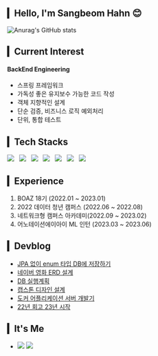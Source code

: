 ## ▎Hello, I'm Sangbeom Hahn 😊

<!--
✏️🎁📗📚
- Database : <span><img src="https://img.shields.io/badge/MySQL-4479A1?style=flat&logo=MySQL&logoColor=white"/></span>
<span><img src="https://img.shields.io/badge/MongoDB-47A248?style=flat&logo=MongoDB&logoColor=white"/></span><br/>


- Communication : <span><img src="https://img.shields.io/badge/Jira-0052cc?style=flat&logo=jira&logoColor=white"/></span>
<span><img src="https://img.shields.io/badge/Jenkins-D24939?style=flat&logo=Jenkins&logoColor=white"/></span><br/>
- Version Control : 
<span><img src="https://img.shields.io/badge/GitHub-181717?style=flat&logo=github&logoColor=white"/></span>
 <span><img src="https://img.shields.io/badge/GitLab-FCA121?style=flat&logo=GitLab&logoColor=white"/></span>

- Engineering : <span><img src="https://img.shields.io/badge/Docker-2496ED?style=flat&logo=Dockert&logoColor=white"/></span>
-->

![Anurag's GitHub stats](https://github-readme-stats-sand-six-91.vercel.app/api?username=SangBeom-Hahn&show_icons=true&count_private=true&line_height=24&theme=material-palenight)

## ▎Current Interest

<!--
#### Machine Learning Engineering
- Generative Model
- Large Language Model

-->

#### BackEnd Engineering
- 스프링 프레임워크
- 가독성 좋은 유지보수 가능한 코드 작성
- 객체 지향적인 설계
- 단순 검증, 비즈니스 로직 예외처리
- 단위, 통합 테스트

## ▎Tech Stacks
<p>
<!--<img src="https://img.shields.io/badge/Tensorflow-FF6F00?style=flat-square&logo=Tensorflow&logoColor=white"/></a> &nbsp-->
<img src="https://img.shields.io/badge/SpringBoot-6DB33F?style=flat-square&logo=SpringBoot&logoColor=white"/></a> &nbsp
<img src="https://img.shields.io/badge/Java-007396?style=flat-square&logo=Java&logoColor=white"/></a> &nbsp
<img src="https://img.shields.io/badge/Flask-000000?style=flat-square&logo=Flask&logoColor=white"/></a> &nbsp
<img src="https://img.shields.io/badge/Python-3776AB?style=flat-square&logo=Python&logoColor=white"/></a> &nbsp 
<img src="https://img.shields.io/badge/MySQL-4479A1?style=flat-square&logo=MySQL&logoColor=white"/></a> &nbsp 
<img src="https://img.shields.io/badge/Docker-2496ED?style=flat-square&logo=Docker&logoColor=white"/></a> &nbsp
<img src="https://img.shields.io/badge/Linux-FCC624?style=flat-square&logo=Linux&logoColor=white"/></a> &nbsp
</p>

## ▎Experience
1. BOAZ 18기 (2022.01 ~ 2023.01)
2. 2022 데이터 청년 캠퍼스 (2022.06 ~ 2022.08)
3. 네트워크형 캠퍼스 아카데미(2022.09 ~ 2023.02)
4. 어노테이션에이아이 ML 인턴 (2023.03 ~ 2023.06)

## ▎Devblog
 - [JPA 없이 enum 타입 DB에 저장하기](https://hsb422.tistory.com/entry/spring-PARTJPA-%EC%82%AC%EC%9A%A9%ED%95%98%EC%A7%80-%EC%95%8A%EA%B3%A0-enum-%ED%83%80%EC%9E%85-DB%EC%97%90-%EC%A0%80%EC%9E%A5%ED%95%98%EA%B8%B0)
 - [네이버 영화 ERD 설계](https://hsb422.tistory.com/entry/%E3%85%81DB-%EC%84%A4%EA%B3%84-PART%EB%84%A4%EC%9D%B4%EB%B2%84-%EC%98%81%ED%99%94-ERD-%EC%84%A4%EA%B3%84)
 - [DB 실행계획](https://hsb422.tistory.com/entry/%E3%85%81DB-%EC%84%A4%EA%B3%84-PART%EC%9D%B8%EB%8D%B1%EC%8A%A4-explain)
 - [캡스톤 디자인 설계](https://hsb422.tistory.com/entry/%E3%85%81%EC%BA%A1%EC%8A%A4%ED%86%A4-%EB%94%94%EC%9E%90%EC%9D%B8-PART1%EC%A3%BC%EC%B0%A8%ED%94%84%EB%A1%9C%EC%A0%9D%ED%8A%B8-%EA%B8%B0%ED%9A%8D-%EC%84%A4%EA%B3%84-%EB%8B%A8%EA%B3%84)
 - [도커 어플리케이션 서버 개발기](https://hsb422.tistory.com/entry/%E3%85%81%EB%8F%84%EC%BB%A4-PART%EC%9D%B8%EA%B3%B5%EC%A7%80%EB%8A%A5-%EB%8F%84%EC%BB%A4-%ED%99%9C%EC%9A%A9SW-bootcamp)
 - [22년 회고 23년 시작](https://hsb422.tistory.com/entry/%EB%84%A4%EC%9D%B4%EB%B2%84-%EB%B6%80%EC%8A%A4%ED%8A%B8%EC%BA%A0%ED%94%84-%EC%A7%80%EC%9B%90-%ED%9A%8C%EA%B3%A0)

## ▎It's Me
- <a href="https://hsb422.tistory.com/"><img src="https://img.shields.io/badge/Tistory-000000?style=flat-square&logo=Tistory&logoColor=white"/></a>
<a href="mailto:hsb990917@gmail.com"> <img src="https://img.shields.io/badge/Gmail-d14836?style=flat-square&logo=Gmail&logoColor=white&link=mailto:hsb990917@gmail.com"/></a>


<!--
<a href="https://instagram.com/nayeongold"><img src="https://img.shields.io/badge/Instagram-E4405F?style=flat-square&logo=Instagram&logoColor=white"/></a>

## ▎🧑‍💻 Portfolio Notion
- ### https://fine-quotation-3da.notion.site/e3d1966d2a604fc4b2536885a73f8bae
-->


